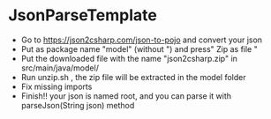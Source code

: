 # JsonParseTemplate

- Go to https://json2csharp.com/json-to-pojo and convert your json
- Put as package name "model" (without ") and press" Zip as file " 
- Put the downloaded file with the name "json2csharp.zip" in src/main/java/model/
- Run unzip.sh , the zip file will be extracted in the model folder
- Fix missing imports
- Finish!! your json is named root, and you can parse it with parseJson(String json) method
